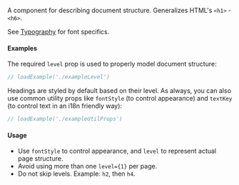 A component for describing document structure. Generalizes HTML's `<h1>` - `<h6>`.

See [Typography](#!/Typography) for font specifics.

#### Examples

The required `level` prop is used to properly model document structure:

```jsx
// loadExample('./exampleLevel')
```

Headings are styled by default based on their level. As always, you can also use common utility props like `fontStyle` (to control appearance) and `textKey` (to control text in an i18n friendly way):

```jsx
// loadExample('./exampleUtilProps')
```

#### Usage

- Use `fontStyle` to control appearance, and `level` to represent actual page structure.
- Avoid using more than one `level={1}` per page.
- Do not skip levels. Example: `h2`, then `h4`.
